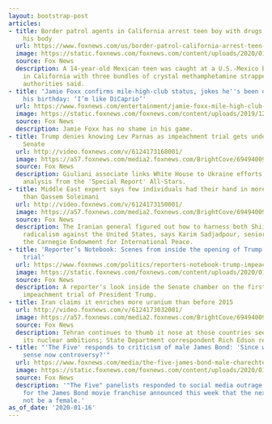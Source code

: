 ```yaml
---
layout: bootstrap-post
articles:
- title: Border patrol agents in California arrest teen boy with drugs strapped to
    his body
  url: https://www.foxnews.com/us/border-patrol-california-arrest-teen-boy-with-drugs-strapped-to-his-body
  image: https://static.foxnews.com/foxnews.com/content/uploads/2020/01/Drugs.jpg
  source: Fox News
  description: A 14-year-old Mexican teen was caught at a U.S.-Mexico border checkpoint
    in California with three bundles of crystal methamphetamine strapped to his body,
    authorities said.
- title: 'Jamie Foxx confirms mile-high-club status, jokes he''s been drunk since
    his birthday: ‘I’m like DiCaprio’'
  url: https://www.foxnews.com/entertainment/jamie-foxx-mile-high-club-drunk-birthday-leonardo-dicaprio
  image: https://static.foxnews.com/foxnews.com/content/uploads/2019/12/Jamie-Foxx.jpg
  source: Fox News
  description: Jamie Foxx has no shame in his game.
- title: Trump denies knowing Lev Parnas as impeachment trial gets underway in the
    Senate
  url: http://video.foxnews.com/v/6124173168001/
  image: https://a57.foxnews.com/media2.foxnews.com/BrightCove/694940094001/2020/01/16/640/360/694940094001_6124177027001_6124173168001-vs.jpg
  source: Fox News
  description: Giuliani associate links White House to Ukraine efforts; reaction and
    analysis from the 'Special Report' All-Stars.
- title: Middle East expert says few individuals had their hand in more regional conflicts
    than Qassem Soleimani
  url: http://video.foxnews.com/v/6124173150001/
  image: https://a57.foxnews.com/media2.foxnews.com/BrightCove/694940094001/2020/01/16/640/360/694940094001_6124177016001_6124173150001-vs.jpg
  source: Fox News
  description: The Iranian general figured out how to harness both Shiite and Sunni
    radicalism against the United States, says Karim Sadjadpour, senior fellow at
    the Carnegie Endowment for International Peace.
- title: 'Reporter’s Notebook: Scenes from inside the opening of Trump’s impeachment
    trial'
  url: https://www.foxnews.com/politics/reporters-notebook-trump-impeachment-trial-opening
  image: https://static.foxnews.com/foxnews.com/content/uploads/2020/01/Senate-Impeachment-AP.jpg
  source: Fox News
  description: A reporter's look inside the Senate chamber on the first day of the
    impeachment trial of President Trump.
- title: Iran claims it enriches more uranium than before 2015
  url: http://video.foxnews.com/v/6124173032001/
  image: https://a57.foxnews.com/media2.foxnews.com/BrightCove/694940094001/2020/01/16/640/360/694940094001_6124177024001_6124173032001-vs.jpg
  source: Fox News
  description: Tehran continues to thumb it nose at those countries seeking to control
    its nuclear ambitions; State Department correspondent Rich Edson reports.
- title: "'The Five' responds to criticism of male James Bond: 'Since when is common
    sense now controversy?'"
  url: https://www.foxnews.com/media/the-five-james-bond-male-charechter
  image: https://static.foxnews.com/foxnews.com/content/uploads/2020/01/James-Bond-The-Five.jpg
  source: Fox News
  description: '"The Five" panelists responded to social media outrage after a producer
    for the James Bond movie franchise announced this week that the next 007 would
    not be a female.'
as_of_date: '2020-01-16'
---
```


